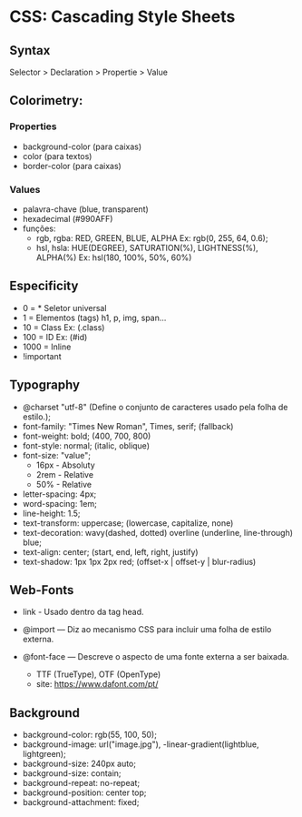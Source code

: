 # CSS: Cascading Style Sheets

## Syntax

Selector > Declaration > Propertie > Value

## Colorimetry:

### Properties

- background-color (para caixas)
- color (para textos)
- border-color (para caixas)

### Values

- palavra-chave (blue, transparent)
- hexadecimal (#990AFF)
- funções:
  - rgb, rgba: RED, GREEN, BLUE, ALPHA
    Ex: rgb(0, 255, 64, 0.6);
  - hsl, hsla: HUE(DEGREE), SATURATION(%), LIGHTNESS(%), ALPHA(%)
    Ex: hsl(180, 100%, 50%, 60%)

## Especificity

- 0 = \* Seletor universal
- 1 = Elementos (tags) h1, p, img, span...
- 10 = Class Ex: (.class)
- 100 = ID Ex: (#id)
- 1000 = Inline
- !important

## Typography

- @charset "utf-8" (Define o conjunto de caracteres usado pela folha de estilo.);
- font-family: "Times New Roman", Times, serif; (fallback)
- font-weight: bold; (400, 700, 800)
- font-style: normal; (italic, oblique)
- font-size: "value";
  - 16px - Absoluty
  - 2rem - Relative
  - 50% - Relative
- letter-spacing: 4px;
- word-spacing: 1em;
- line-height: 1.5;
- text-transform: uppercase; (lowercase, capitalize, none)
- text-decoration: wavy(dashed, dotted) overline (underline, line-through) blue;
- text-align: center; (start, end, left, right, justify)
- text-shadow: 1px 1px 2px red; (offset-x | offset-y | blur-radius)

## Web-Fonts

- link - Usado dentro da tag head.

- @import — Diz ao mecanismo CSS para incluir uma folha de estilo externa.

- @font-face — Descreve o aspecto de uma fonte externa a ser baixada.

  - TTF (TrueType), OTF (OpenType)
  - site: https://www.dafont.com/pt/

## Background

- background-color: rgb(55, 100, 50);
- background-image: url("image.jpg"), -linear-gradient(lightblue, lightgreen);
- background-size: 240px auto;
- background-size: contain;
- background-repeat: no-repeat;
- background-position: center top;
- background-attachment: fixed;
